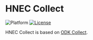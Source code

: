 # HNEC Collect
![Platform](https://img.shields.io/badge/platform-Android-blue.svg)
[![License](https://img.shields.io/badge/license-Apache%202.0-blue.svg)](https://opensource.org/licenses/Apache-2.0)

HNEC Collect is based on [ODK Collect](https://github.com/getodk/collect).